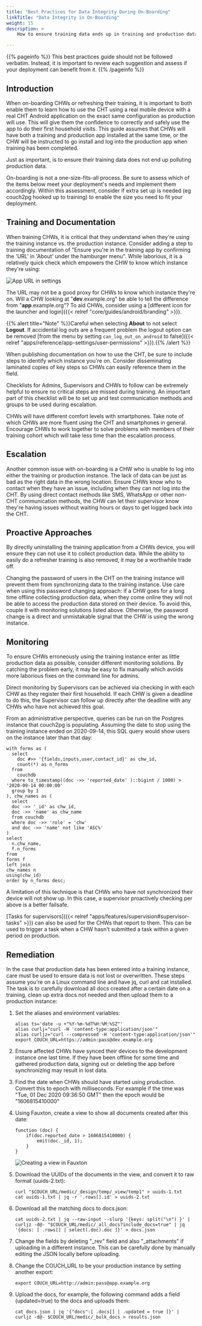 ```yaml
---
title: "Best Practices for Data Integrity During On-Boarding"
linkTitle: "Data Integrity in On-Boarding"
weight: 15
description: >
    How to ensure training data ends up in training and production data ends up production.

---
```


{{% pageinfo %}}
This best practices guide should not be followed verbatim.  Instead, it is important to review each suggestion and assess if your deployment can benefit from it.
{{% /pageinfo %}}

## Introduction

When on-boarding CHWs or refreshing their training, it is important to both enable them to learn how to use the CHT using a real mobile device with a real CHT Android application on the exact same configuration as production will use. This will give them the confidence to correctly and safely use the app to do their first household visits. This guide assumes that CHWs will have both a training and production app installed at the same time, or the CHW will be instructed to go install and log into the production app when training has been completed.

Just as important, is to ensure their training data does not end up polluting production data.

On-boarding is not a one-size-fits-all process. Be sure to assess which of the items below meet your deployment's needs and implement them accordingly. Within this assessment, consider if extra set up is needed (eg couch2pg hooked up to training) to enable the size you need to fit your deployment.

## Training and Documentation

When training CHWs, it is critical that they understand when they're using the training instance vs. the production instance. Consider adding a step to training documentation of "Ensure you're in the training app by confirming the 'URL' in 'About' under the hamburger menu". While laborious, it is a relatively quick check which empowers the CHW to know which instance they're using:

![App URL in settings](app.url.png)

The URL may not be a good proxy for CHWs to know which instance they're on. Will a CHW looking at  "**dev**.example.org" be able to tell the difference from "**app**.example.org"? To aid  CHWs, consider using a [different icon for the launcher and login]({{< relref "core/guides/android/branding" >}}).

{{% alert title="Note" %}}Careful when selecting **About** to not select **Logout**. If accidental log outs are a frequent problem the logout option can be removed [from the menu by setting `can_log_out_on_android` to false]({{< relref "apps/reference/app-settings/user-permissions" >}}).{{% /alert %}}

When publishing documentation on how to use the CHT, be sure to include steps to identify which instance you're on. Consider disseminating laminated copies of key steps so CHWs can easily reference them in the field.

Checklists for Admins, Supervisors and CHWs to follow can be extremely helpful to ensure no critical steps are missed during training. An important part of this checklist will be to set up and test communication methods and groups to be used during escalation.

CHWs will have different comfort levels with smartphones. Take note of which CHWs are more fluent using the CHT and smartphones in general. Encourage CHWs to work together to solve problems with members of their training cohort which will take less time than the escalation process.

## Escalation

Another common issue with on-boarding is a CHW who is unable to log into either the training or production instance. The lack of data can be just as bad as the right data in the wrong location. Ensure CHWs know who to contact when they have an issue, including when they can not log into the CHT. By using direct contact methods like SMS, WhatsApp or other non-CHT communication methods, the CHW can let their supervisor know they're having issues without waiting hours or days to get logged back into the CHT.

## Proactive Approaches

By directly uninstalling the training application from a CHWs device, you will ensure they can not use it to collect production data. While the ability to easily do a refresher training is also removed, it may be a worthwhile trade off.

Changing the password of users in the CHT on the training instance will prevent them from synchronizing data to the training instance. Use care when using this password changing approach: if a CHW goes for a long time offline collecting production data, when they come online they will not be able to access the production data stored on their device. To avoid this, couple it with monitoring solutions listed above. Otherwise, the password change is a direct and unmistakable signal that the CHW is using the wrong instance.

## Monitoring

To ensure CHWs erroneously using the training instance enter as little production data as possible, consider different monitoring solutions. By catching the problem early, it may be easy to fix manually which avoids more laborious fixes on the command line for admins.

Direct monitoring by Supervisors can be achieved via checking in with each CHW as they register their first household. If each CHW is given a deadline to do this, the Supervisor can follow up directly after the deadline with any CHWs who have not achieved this goal.

From an administrative perspective, queries can be run on the Postgres instance that couch2pg is populating. Assuming the date to stop using the training instance ended on 2020-09-14, this SQL query would show users on the instance later than that day:

```shell
with forms as (
  select
    doc #>> '{fields,inputs,user,contact_id}' as chw_id,
    count(*) as n_forms
  from
    couchdb
  where to_timestamp((doc ->> 'reported_date' )::bigint / 1000) > '2020-09-14 00:00:00'
  group by 1
), chw_names as (
  select 
  doc ->> '_id' as chw_id, 
  doc ->> 'name' as chw_name
  from couchdb 
  where doc ->> 'role' = 'chw'
  and doc ->> 'name' not like 'ASC%'
)
select 
  n.chw_name,
  f.n_forms
from 
forms f 
left join 
chw_names n 
using(chw_id)
order by n_forms desc;
```

A limitation of this technique is that CHWs who have not synchronized their device will not show up. In this case, a supervisor proactively checking per above is a better failsafe.

[Tasks for supervisors]({{< relref "apps/features/supervision#supervisor-tasks" >}}) can also be used for the CHWs that report to them. This can be used to trigger a task when a CHW hasn't submitted a task within a given period on production.

## Remediation

In the case that production data has been entered into a training instance, care must be used to ensure data is not lost or overwritten. These steps assume you're on a Linux command line and have jq, curl and cat installed. The task is to carefully download all docs created after a certain date on a training, clean up extra docs not needed and then upload them to a production instance:

1. Set the aliases and environment variables:

    ```
    alias ts='date -u +"%Y-%m-%dT%H:%M:%SZ"'
    alias curlj="curl -H 'content-type:application/json'"
    alias curljz="curl --compressed -H 'content-type:application/json'"
    export COUCH_URL=https://admin:pass@dev.example.org
    ```

2. Ensure affected CHWs have synced their devices to the development instance one last time. If they have been offline for some time and gathered production data, signing out or deleting the app before synchronizing may result in lost data.
3. Find the date when CHWs should have started using production. Convert this to epoch with milliseconds. For example if the time was "Tue, 01 Dec 2020 09:36:50 GMT" then the epoch would be "1606815410000"
4. Using Fauxton, create a view to show all documents created after this date:

    ```
    function (doc) {
        if(doc.reported_date > 1606815410000) {
            emit(doc._id, 1);
        }
    }
   ```

    ![Creating a view in Fauxton](create.view.png)
5. Download the UUIDs of the documents in the view, and convert it to raw format (uuids-2.txt):

    ```
    curl "$COUCH_URL/medic/_design/temp/_view/temp1" > uuids-1.txt
    cat uuids-1.txt | jq -r '.rows[].id' > uuids-2.txt
    ```
6. Download all the matching docs to docs.json:

    ```
    cat uuids-2.txt | jq --raw-input --slurp '{keys: split("\n") }' | curljz -d@- "$COUCH_URL/medic/_all_docs?include_docs=true" | jq '{docs: [ .rows[] | select(.doc).doc ]}' > docs.json
    ```
7. Change the fields by deleting "_rev" field and also "_attachments" if uploading in a different instance. This can be carefully done by manually editing the JSON locally before uploading.
8. Change the COUCH_URL to be your production instance by setting another export:
    ```
    export COUCH_URL=http://admin:pass@app.example.org
    ```
9. Upload the docs, for example, the following command adds a field (updated=true) to the docs and uploads them:
    ```
    cat docs.json | jq '{"docs":[ .docs[] | .updated = true ]}' | curljz -d@- $COUCH_URL/medic/_bulk_docs > results.json
    ```